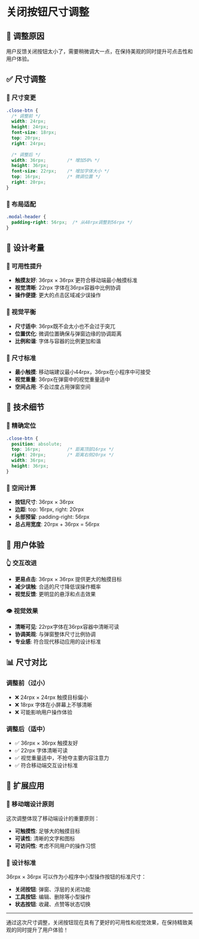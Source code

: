 # 关闭按钮尺寸调整

## 🎯 调整原因
用户反馈关闭按钮太小了，需要稍微调大一点，在保持美观的同时提升可点击性和用户体验。

## ✅ 尺寸调整

### 📐 尺寸变更
```css
.close-btn {
  /* 调整前 */
  width: 24rpx;
  height: 24rpx;
  font-size: 18rpx;
  top: 20rpx;
  right: 24rpx;
  
  /* 调整后 */
  width: 36rpx;        /* 增加50% */
  height: 36rpx;
  font-size: 22rpx;    /* 增加字体大小 */
  top: 16rpx;          /* 微调位置 */
  right: 20rpx;
}
```

### 🎨 布局适配
```css
.modal-header {
  padding-right: 56rpx;  /* 从48rpx调整到56rpx */
}
```

## 🎯 设计考量

### 📱 可用性提升
- **触摸友好**: 36rpx × 36rpx 更符合移动端最小触摸标准
- **视觉清晰**: 22rpx 字体在36rpx容器中比例协调
- **操作便捷**: 更大的点击区域减少误操作

### 🎨 视觉平衡
- **尺寸适中**: 36rpx既不会太小也不会过于突兀
- **位置优化**: 微调位置确保与弹窗边缘的协调距离
- **比例和谐**: 字体与容器的比例更加和谐

### 📏 尺寸标准
- **最小触摸**: 移动端建议最小44rpx，36rpx在小程序中可接受
- **视觉重量**: 36rpx在弹窗中的视觉重量适中
- **空间占用**: 不会过度占用弹窗空间

## 🔧 技术细节

### 🎨 精确定位
```css
.close-btn {
  position: absolute;
  top: 16rpx;          /* 距离顶部16rpx */
  right: 20rpx;        /* 距离右侧20rpx */
  width: 36rpx;
  height: 36rpx;
}
```

### 📐 空间计算
- **按钮尺寸**: 36rpx × 36rpx
- **边距**: top: 16rpx, right: 20rpx
- **头部预留**: padding-right: 56rpx
- **总占用宽度**: 20rpx + 36rpx = 56rpx

## 🎯 用户体验

### 👆 交互改进
- **更易点击**: 36rpx × 36rpx 提供更大的触摸目标
- **减少误触**: 合适的尺寸降低误操作概率
- **视觉反馈**: 更明显的悬浮和点击效果

### 👁️ 视觉效果
- **清晰可见**: 22rpx字体在36rpx容器中清晰可读
- **协调美观**: 与弹窗整体尺寸比例协调
- **专业感**: 符合现代移动应用的设计标准

## 📊 尺寸对比

### 调整前（过小）
- ❌ 24rpx × 24rpx 触摸目标偏小
- ❌ 18rpx 字体在小屏幕上不够清晰
- ❌ 可能影响用户操作体验

### 调整后（适中）
- ✅ 36rpx × 36rpx 触摸友好
- ✅ 22rpx 字体清晰可读
- ✅ 视觉重量适中，不抢夺主要内容注意力
- ✅ 符合移动端交互设计标准

## 🚀 扩展应用

### 📱 移动端设计原则
这次调整体现了移动端设计的重要原则：
- **可触摸性**: 足够大的触摸目标
- **可读性**: 清晰的文字和图标
- **可访问性**: 考虑不同用户的操作习惯

### 🎨 设计标准
36rpx × 36rpx 可以作为小程序中小型操作按钮的标准尺寸：
- **关闭按钮**: 弹窗、浮层的关闭功能
- **工具按钮**: 编辑、删除等小型操作
- **状态按钮**: 收藏、点赞等状态切换

---

通过这次尺寸调整，关闭按钮现在具有了更好的可用性和视觉效果，在保持精致美观的同时提升了用户体验！
